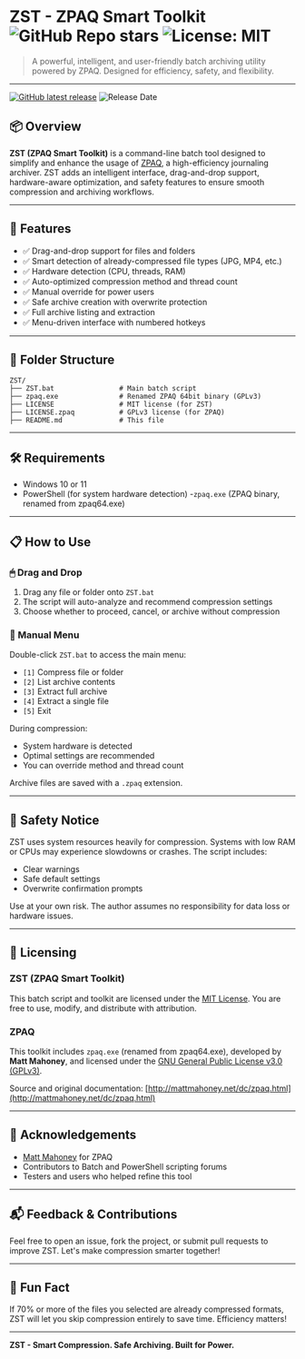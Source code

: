 # ZST - ZPAQ Smart Toolkit ![GitHub Repo stars](https://img.shields.io/github/stars/suspicious-noob/zst?style=social) ![License: MIT](https://img.shields.io/badge/License-MIT-yellow.svg)

> A powerful, intelligent, and user-friendly batch archiving utility powered by ZPAQ. Designed for efficiency, safety, and flexibility.

---

[![GitHub latest release](https://img.shields.io/github/v/release/suspicious-noob/zst)](https://github.com/suspicious-noob/zst/releases)
![Release Date](https://img.shields.io/badge/Released-June_21,_2025-brightgreen)
<!--![Download Size](https://img.shields.io/badge/Download%20Size-1.3MB-blue)-->




## 📦 Overview

**ZST (ZPAQ Smart Toolkit)** is a command-line batch tool designed to simplify and enhance the usage of [ZPAQ](http://mattmahoney.net/dc/zpaq.html), a high-efficiency journaling archiver. ZST adds an intelligent interface, drag-and-drop support, hardware-aware optimization, and safety features to ensure smooth compression and archiving workflows.

---

## 🚀 Features

- ✅ Drag-and-drop support for files and folders
- ✅ Smart detection of already-compressed file types (JPG, MP4, etc.)
- ✅ Hardware detection (CPU, threads, RAM)
- ✅ Auto-optimized compression method and thread count
- ✅ Manual override for power users
- ✅ Safe archive creation with overwrite protection
- ✅ Full archive listing and extraction
- ✅ Menu-driven interface with numbered hotkeys

---

## 📂 Folder Structure

```
ZST/
├── ZST.bat                # Main batch script
├── zpaq.exe               # Renamed ZPAQ 64bit binary (GPLv3)
├── LICENSE                # MIT license (for ZST)
├── LICENSE.zpaq           # GPLv3 license (for ZPAQ)
├── README.md              # This file
```

---

## 🛠 Requirements

- Windows 10 or 11
- PowerShell (for system hardware detection)
-`zpaq.exe` (ZPAQ binary, renamed from zpaq64.exe)

---

## 📋 How to Use

### 🖱 Drag and Drop

1. Drag any file or folder onto `ZST.bat`
2. The script will auto-analyze and recommend compression settings
3. Choose whether to proceed, cancel, or archive without compression

### 📜 Manual Menu

Double-click `ZST.bat` to access the main menu:

- `[1]` Compress file or folder
- `[2]` List archive contents
- `[3]` Extract full archive
- `[4]` Extract a single file
- `[5]` Exit

During compression:

- System hardware is detected
- Optimal settings are recommended
- You can override method and thread count

Archive files are saved with a `.zpaq` extension.

---
<!--![Repo size](https://img.shields.io/github/repo-size/suspicious-noob/zst)-->
## 🔐 Safety Notice

ZST uses system resources heavily for compression. Systems with low RAM or CPUs may experience slowdowns or crashes. The script includes:

- Clear warnings
- Safe default settings
- Overwrite confirmation prompts

Use at your own risk. The author assumes no responsibility for data loss or hardware issues.

---

## 📄 Licensing

### ZST (ZPAQ Smart Toolkit)

This batch script and toolkit are licensed under the [MIT License](LICENSE). You are free to use, modify, and distribute with attribution.

### ZPAQ

This toolkit includes `zpaq.exe` (renamed from zpaq64.exe), developed by **Matt Mahoney**, and licensed under the [GNU General Public License v3.0 (GPLv3)](https://www.gnu.org/licenses/gpl-3.0.html).

Source and original documentation: [http://mattmahoney.net/dc/zpaq.html](http://mattmahoney.net/dc/zpaq.html)

---

## 🙏 Acknowledgements

- [Matt Mahoney](http://mattmahoney.net) for ZPAQ
- Contributors to Batch and PowerShell scripting forums
- Testers and users who helped refine this tool

---

## 📬 Feedback & Contributions

Feel free to open an issue, fork the project, or submit pull requests to improve ZST. Let's make compression smarter together!

---

## 🧠 Fun Fact

If 70% or more of the files you selected are already compressed formats, ZST will let you skip compression entirely to save time. Efficiency matters!

---

**ZST - Smart Compression. Safe Archiving. Built for Power.**


